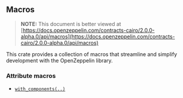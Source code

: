 ## Macros

> **NOTE:** This document is better viewed at [https://docs.openzeppelin.com/contracts-cairo/2.0.0-alpha.0/api/macros](https://docs.openzeppelin.com/contracts-cairo/2.0.0-alpha.0/api/macros)

This crate provides a collection of macros that streamline and simplify development with the OpenZeppelin library.

### Attribute macros

- [`with_components(..)`](https://docs.openzeppelin.com/contracts-cairo/2.0.0-alpha.0/api/macros#with_components)
